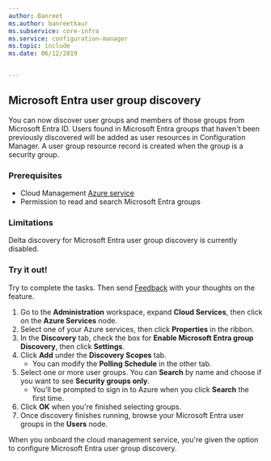 ```yaml
---
author: Banreet
ms.author: banreetkaur
ms.subservice: core-infra
ms.service: configuration-manager
ms.topic: include
ms.date: 06/12/2019


---
```


## <a name="bkmk_aad-disco"></a> Microsoft Entra user group discovery

<!--3611956-->
You can now discover user groups and members of those groups from Microsoft Entra ID. Users found in Microsoft Entra groups that haven't been previously discovered will be added as user resources in Configuration Manager. A user group resource record is created when the group is a security group.

### Prerequisites

- Cloud Management [Azure service](../../../../servers/deploy/configure/azure-services-wizard.md)
- Permission to read and search Microsoft Entra groups

### Limitations

Delta discovery for Microsoft Entra user group discovery is currently disabled.

### Try it out!

Try to complete the tasks. Then send [Feedback](../../../../understand/product-feedback.md) with your thoughts on the feature.

1. Go to the **Administration** workspace, expand **Cloud Services**, then click on the **Azure Services** node.
1. Select one of your Azure services, then click **Properties** in the ribbon.
1. In the **Discovery** tab, check the box for **Enable Microsoft Entra group Discovery**, then click **Settings**.
1. Click **Add** under the **Discovery Scopes** tab.
    - You can modify the **Polling Schedule** in the other tab.
1. Select one or more user groups. You can **Search** by name and choose if you want to see **Security groups only**.
    - You'll be prompted to sign in to Azure when you click **Search** the first time.
1. Click **OK** when you're finished selecting groups.
1. Once discovery finishes running, browse your Microsoft Entra user groups in the **Users** node.

When you onboard the cloud management service, you're given the option to configure Microsoft Entra user group discovery.
